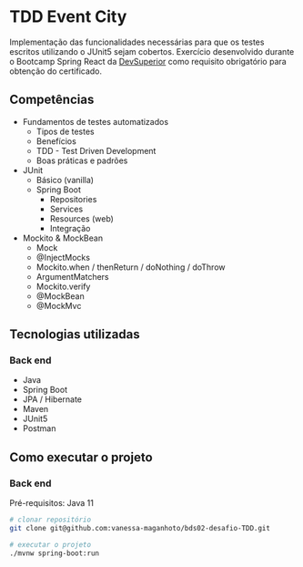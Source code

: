 # TDD Event City
Implementação das funcionalidades necessárias para que os testes escritos utilizando o JUnit5 sejam cobertos. Exercício 
desenvolvido durante o Bootcamp Spring React da [DevSuperior](https://devsuperior.com.br/) como requisito obrigatório para obtenção do certificado.

## Competências
- Fundamentos de testes automatizados
    - Tipos de testes
    - Benefícios
    - TDD - Test Driven Development
    - Boas práticas e padrões
- JUnit
    - Básico (vanilla)
    - Spring Boot
        - Repositories
        - Services
        - Resources (web)
        - Integração
- Mockito & MockBean
     - Mock
     - @InjectMocks
     - Mockito.when / thenReturn / doNothing / doThrow
     - ArgumentMatchers
     - Mockito.verify
     - @MockBean
     - @MockMvc


## Tecnologias utilizadas
### Back end
- Java
- Spring Boot
- JPA / Hibernate
- Maven
- JUnit5
- Postman

## Como executar o projeto

### Back end
Pré-requisitos: Java 11

```bash
# clonar repositório
git clone git@github.com:vanessa-maganhoto/bds02-desafio-TDD.git

# executar o projeto
./mvnw spring-boot:run
```




